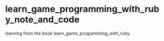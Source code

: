 # learn_game_programming_with_ruby_note_and_code
learning from the book learn_game_programming_with_ruby

